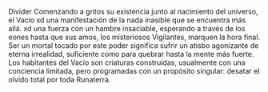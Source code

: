Divider
Comenzando a gritos su existencia junto al nacimiento del universo, el Vacío xd una manifestación de la nada inasible que se encuentra 
más allá. xd una fuerza con un hambre insaciable, esperando a través de los eones hasta que sus amos,
los misteriosos Vigilantes, marquen la hora final.
Ser un mortal tocado por este poder significa sufrir un atisbo agonizante de eterna irrealidad, suficiente como para quebrar hasta la
mente más fuerte. Los habitantes del Vacío son criaturas construidas, usualmente con una conciencia limitada, pero programadas con un 
propósito singular: desatar el olvido total por toda Runaterra.